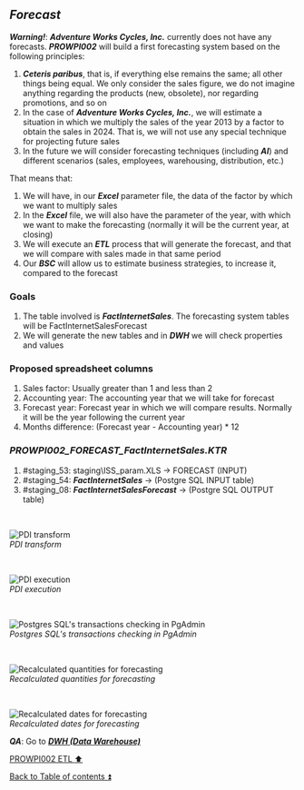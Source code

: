## **_Forecast_**

**_Warning!_**: **_Adventure Works Cycles, Inc._** currently does not have any forecasts. **_PROWPI002_** will build a first forecasting system based on the following principles:  
1. **_Ceteris paribus_**, that is, if everything else remains the same; all other things being equal. We only consider the sales figure, we do not imagine anything regarding the products (new, obsolete), nor regarding promotions, and so on    
2. In the case of **_Adventure Works Cycles, Inc._**, we will estimate a situation in which we multiply the sales of the year 2013 by a factor to obtain the sales in 2024. That is, we will not use any special technique for projecting future sales  
3. In the future we will consider forecasting techniques (including **_AI_**) and different scenarios (sales, employees, warehousing, distribution, etc.)  

That means that:  

1. We will have, in our **_Excel_** parameter file, the data of the factor by which we want to multiply sales  
2. In the **_Excel_** file, we will also have the parameter of the year, with which we want to make the forecasting (normally it will be the current year, at closing)  
3. We will execute an **_ETL_** process that will generate the forecast, and that we will compare with sales made in that same period  
4. Our **_BSC_** will allow us to estimate business strategies, to increase it, compared to the forecast  

### Goals  

1. The table involved is **_FactInternetSales_**. The forecasting system tables will be FactInternetSalesForecast  
2. We will generate the new tables and in **_DWH_** we will check properties and values  

### Proposed spreadsheet columns  

1. Sales factor: Usually greater than 1 and less than 2  
2. Accounting year: The accounting year that we will take for forecast  
3. Forecast year: Forecast year in which we will compare results. Normally it will be the year following the current year  
4. Months difference: (Forecast year - Accounting year) * 12

### **_PROWPI002\_FORECAST\_FactInternetSales.KTR_**  
  1. #staging_53: staging\ISS_param.XLS          -> FORECAST (INPUT)  
  2. #staging_54: **_FactInternetSales_**         -> (Postgre SQL INPUT table) 
  2. #staging_08: **_FactInternetSalesForecast_** -> (Postgre SQL OUTPUT table)  
   
   <p><br></p>  

  ![PDI transform](https://i.imgur.com/guLtrFI.png)  
  _PDI transform_  

  <p><br></p>  

  ![PDI execution](https://i.imgur.com/vOVSVVx.png)  
  _PDI execution_ 

   <p><br></p>  
 
  ![Postgres SQL's transactions checking in PgAdmin](https://i.imgur.com/PgP0TQ1.png)  
  _Postgres SQL's transactions checking in PgAdmin_  

   <p><br></p>  
 
  ![Recalculated quantities for forecasting](https://i.imgur.com/xSKwjxi.png)  
  _Recalculated quantities for forecasting_  

   <p><br></p>  
 
  ![Recalculated dates for forecasting](https://i.imgur.com/5WgsSwr.png)  
  _Recalculated dates for forecasting_  

  **_QA_**: Go to **_[DWH (Data Warehouse)](dwh.md)_**  

[PROWPI002 ETL :arrow_up:](prowpi002_etl.md)  

[Back to Table of contents :arrow_double_up:](../README.md)   